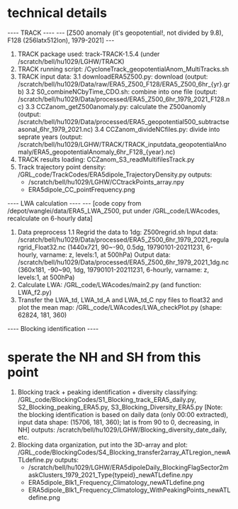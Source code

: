# technical details

---- TRACK ----
--- [Z500 anomaly (it's geopotential!, not divided by 9.8), F128 (256latx512lon), 1979-2021] ---
1. TRACK package used: 	track-TRACK-1.5.4 (under /scratch/bell/hu1029/LGHW/TRACK)
2. TRACK running script: /CycloneTrack_geopotentialAnom_MultiTracks.sh
3. TRACK input data: 
   3.1 downloadERA5Z500.py: download (output: /scratch/bell/hu1029/Data/raw/ERA5_Z500_F128/ERA5_Z500_6hr_{yr}.grb)
   3.2 S0_combineNCbyTime_CDO.sh: combine into one file (output: /scratch/bell/hu1029/Data/processed/ERA5_Z500_6hr_1979_2021_F128.nc)
   3.3 CCZanom_getZ500anomaly.py: calculate the Z500anomly (output: /scratch/bell/hu1029/Data/processed/ERA5_geopotential500_subtractseasonal_6hr_1979_2021.nc)
   3.4 CCZanom_divideNCfiles.py: divide into seprate years (output: /scratch/bell/hu1029/LGHW/TRACK/TRACK_inputdata_geopotentialAnomaly/ERA5_geopotentialAnomaly_6hr_F128_{year}.nc)
4. TRACK results loading: CCZanom_S3_readMultifilesTrack.py
5. Track trajectory point density: /GRL_code/TrackCodes/ERA5dipole_TrajectoryDensity.py
   outputs: 
   - /scratch/bell/hu1029/LGHW/CCtrackPoints_array.npy
   - ERA5dipole_CC_pointFrequency.png

---- LWA calculation ----
--- [code copy from /depot/wanglei/data/ERA5_LWA_Z500, put under /GRL_code/LWAcodes, recalculate on 6-hourly data]
1. Data preprocess
   1.1 Regrid the data to 1dg: Z500regrid.sh
   Input data: /scratch/bell/hu1029/Data/processed/ERA5_Z500_6hr_1979_2021_regulargrid_Float32.nc
   (1440x721, 90~-90, 0.5dg, 19790101-20211231, 6-hourly, varname: z, levels:1, at 500hPa)
   Output data: /scratch/bell/hu1029/Data/processed/ERA5_Z500_6hr_1979_2021_1dg.nc
   (360x181, -90~90, 1dg, 19790101-20211231, 6-hourly, varname: z, levels:1, at 500hPa)
2. Calculate LWA: /GRL_code/LWAcodes/main2.py (and function: LWA_f2.py)
3. Transfer the LWA_td, LWA_td_A and LWA_td_C npy files to float32 and plot the mean map: /GRL_code/LWAcodes/LWA_checkPlot.py
   (shape: 62824, 181, 360)

---- Blocking identification ----
# sperate the NH and SH from this point
1. Blocking track + peaking identification + diversity classifying: /GRL_code/BlockingCodes/S1_Blocking_track_ERA5_daily.py, S2_Blocking_peaking_ERA5.py, S3_Blocking_Diversity_ERA5.py
   [Note: the blocking identification is based on daily data (only 00:00 extracted), input data shape: (15706, 181, 360); lat is from 90 to 0, decreasing, in NH]
   outputs: /scratch/bell/hu1029/LGHW/Blocking_diversity_date_daily, etc.
2. Blocking data organization, put into the 3D-array and plot: /GRL_code/BlockingCodes/S4_Blocking_transfer2array_ATLregion_newATLdefine.py
   outputs: 
   - /scratch/bell/hu1029/LGHW/ERA5dipoleDaily_BlockingFlagSector2maskClusters_1979_2021_Type{typeid}_newATLdefine.npy
   - ERA5dipole_Blk1_Frequency_Climatology_newATLdefine.png
   - ERA5dipole_Blk1_Frequency_Climatology_WithPeakingPoints_newATLdefine.png 



   

